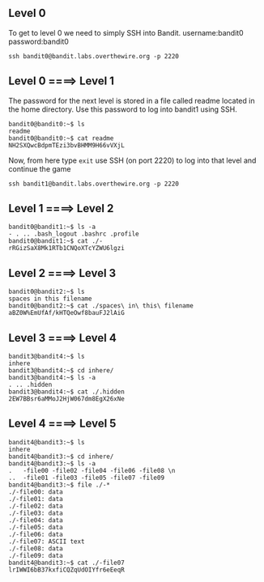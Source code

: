 ## Level 0
To get to level 0 we need to simply SSH into Bandit.
username:bandit0
password:bandit0 
```console
ssh bandit0@bandit.labs.overthewire.org -p 2220
```
## Level 0 ====> Level 1
The password for the next level is stored in a file called readme located in the home directory. Use this password to log into bandit1 using SSH.
```console
bandit0@bandit0:~$ ls
readme
bandit0@bandit0:~$ cat readme
NH2SXQwcBdpmTEzi3bvBHMM9H66vVXjL
```
Now, from here type ```exit```  use SSH (on port 2220) to log into that level and continue the game
```console
ssh bandit1@bandit.labs.overthewire.org -p 2220 
```
## Level 1 ====> Level 2
```console
bandit0@bandit1:~$ ls -a
- . .. .bash_logout .bashrc .profile
bandit0@bandit1:~$ cat ./-
rRGizSaX8Mk1RTb1CNQoXTcYZWU6lgzi
```
## Level 2 ====> Level 3
```console
bandit0@bandit2:~$ ls 
spaces in this filename
bandit0@bandit2:~$ cat ./spaces\ in\ this\ filename
aBZ0W%EmUfAf/kHTQeOwf8bauFJ2lAiG
```
## Level 3 ====> Level 4
```console
bandit3@bandit4:~$ ls 
inhere
bandit3@bandit4:~$ cd inhere/
bandit3@bandit4:~$ ls -a
. .. .hidden
bandit3@bandit4:~$ cat ./.hidden
2EW7BBsr6aMMoJ2HjW067dm8EgX26xNe
```
## Level 4 ====> Level 5
```console
bandit4@bandit3:~$ ls 
inhere
bandit4@bandit3:~$ cd inhere/
bandit4@bandit3:~$ ls -a
.   -file00 -file02 -file04 -file06 -file08 \n
..  -file01 -file03 -file05 -file07 -file09
bandit4@bandit3:~$ file ./-*
./-file00: data
./-file01: data
./-file02: data
./-file03: data
./-file04: data
./-file05: data
./-file06: data
./-file07: ASCII text
./-file08: data
./-file09: data
bandit4@bandit3:~$ cat ./-file07
lrIWWI6bB37kxfiCQZqUdOIYfr6eEeqR
```